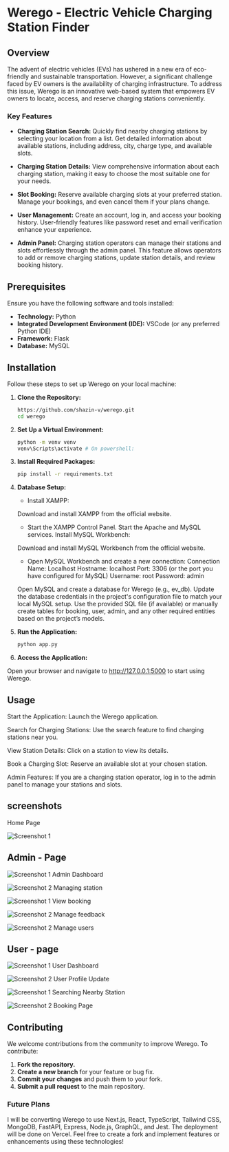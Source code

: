 # Werego - Electric Vehicle Charging Station Finder

## Overview

The advent of electric vehicles (EVs) has ushered in a new era of eco-friendly and sustainable transportation. However, a significant challenge faced by EV owners is the availability of charging infrastructure. To address this issue, Werego is an innovative web-based system that empowers EV owners to locate, access, and reserve charging stations conveniently.

### Key Features

- **Charging Station Search:** Quickly find nearby charging stations by selecting your location from a list. Get detailed information about available stations, including address, city, charge type, and available slots.

- **Charging Station Details:** View comprehensive information about each charging station, making it easy to choose the most suitable one for your needs.

- **Slot Booking:** Reserve available charging slots at your preferred station. Manage your bookings, and even cancel them if your plans change.

- **User Management:** Create an account, log in, and access your booking history. User-friendly features like password reset and email verification enhance your experience.

- **Admin Panel:** Charging station operators can manage their stations and slots effortlessly through the admin panel. This feature allows operators to add or remove charging stations, update station details, and review booking history.

## Prerequisites

Ensure you have the following software and tools installed:

- **Technology:** Python
- **Integrated Development Environment (IDE):** VSCode (or any preferred Python IDE)
- **Framework:** Flask
- **Database:** MySQL

## Installation

Follow these steps to set up Werego on your local machine:

1. **Clone the Repository:**

   ```bash
   https://github.com/shazin-v/werego.git
   cd werego
   ```

2. **Set Up a Virtual Environment:**

   ```bash
   python -m venv venv
   venv\Scripts\activate # On powershell:
   ```

3. **Install Required Packages:**

   ```bash
   pip install -r requirements.txt
   ```

4. **Database Setup:**

      - Install XAMPP:

      Download and install XAMPP from the official website.
      - Start the XAMPP Control Panel.
      Start the Apache and MySQL services.
      Install MySQL Workbench:

      Download and install MySQL Workbench from the official website.
      - Open MySQL Workbench and create a new connection:
      Connection Name: Localhost
      Hostname: localhost
      Port: 3306 (or the port you have configured for MySQL)
      Username: root
      Password: admin 

      Open MySQL and create a database for Werego (e.g., ev_db).
      Update the database credentials in the project's configuration file to match your local MySQL setup.
      Use the provided SQL file (if available) or manually create tables for booking, user, admin, and any other required entities based on the project’s models.

5. **Run the Application:**

   ```bash
   python app.py
   ```

6. **Access the Application:**

Open your browser and navigate to http://127.0.0.1:5000 to start using Werego.

## Usage

Start the Application: Launch the Werego application.

Search for Charging Stations: Use the search feature to find charging stations near you.

View Station Details: Click on a station to view its details.

Book a Charging Slot: Reserve an available slot at your chosen station.

Admin Features: If you are a charging station operator, log in to the admin panel to manage your stations and slots.

## screenshots

Home Page

![Screenshot 1](screenshot/common/homepage.png)

## Admin - Page

![Screenshot 1](screenshot/admin/dashboard.png)
Admin Dashboard

![Screenshot 2](screenshot/admin/manage_station.png)
Managing station

![Screenshot 1](screenshot/admin/view_bookings.png)
View booking

![Screenshot 2](screenshot/admin/view_feedback.png)
Manage feedback

![Screenshot 2](screenshot/admin/view_user.png)
Manage users

## User - page

![Screenshot 1](screenshot/user/dashboard.png)
User Dashboard

![Screenshot 2](screenshot/user/profile.png)
User Profile Update

![Screenshot 1](screenshot/user/station_search.png)
Searching Nearby Station

![Screenshot 2](screenshot/user/booking_page.png)
Booking Page

## Contributing

We welcome contributions from the community to improve Werego. To contribute:

1. **Fork the repository.**
2. **Create a new branch** for your feature or bug fix.
3. **Commit your changes** and push them to your fork.
4. **Submit a pull request** to the main repository.

### Future Plans

I will be converting Werego to use Next.js, React, TypeScript, Tailwind CSS, MongoDB, FastAPI, Express, Node.js, GraphQL, and Jest. The deployment will be done on Vercel. Feel free to create a fork and implement features or enhancements using these technologies!

```

```
